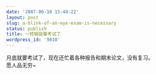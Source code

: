 ```yaml
---
date: '2007-06-10 15:48:22'
layout: post
slug: a-blink-of-an-eye-exam-is-necessary
status: publish
title: 一转眼就要考试了
wordpress_id: '9810'
---
```


月底就要考试了，现在还忙着各种报告和期末论文，没有复习。  
愿人品无穷~  

